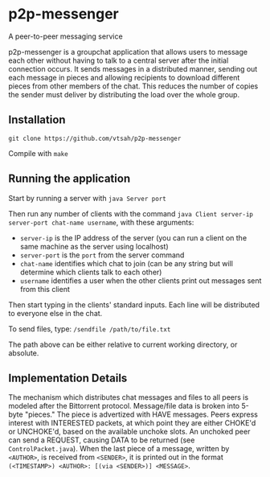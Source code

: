 # p2p-messenger
A peer-to-peer messaging service

p2p-messenger is a groupchat application that allows users to message each other without having to talk to a central server after the initial connection occurs. It sends messages in a distributed manner, sending out each message in pieces and allowing recipients to download different pieces from other members of the chat. This reduces the number of copies the sender must deliver by distributing the load over the whole group.

## Installation

`git clone https://github.com/vtsah/p2p-messenger`

Compile with `make`

## Running the application

Start by running a server with `java Server port`

Then run any number of clients with the command `java Client server-ip server-port chat-name username`, with these arguments:

* `server-ip` is the IP address of the server (you can run a client on the same machine as the server using localhost)
* `server-port` is the `port` from the server command
* `chat-name` identifies which chat to join (can be any string but will determine which clients talk to each other)
* `username` identifies a user when the other clients print out messages sent from this client

Then start typing in the clients' standard inputs. Each line will be distributed to everyone else in the chat.

To send files, type:
`/sendfile /path/to/file.txt`

The path above can be either relative to current working directory, or absolute.

## Implementation Details

The mechanism which distributes chat messages and files to all peers is modeled after the Bittorrent protocol.
Message/file data is broken into 5-byte "pieces." The piece is advertized with HAVE messages. Peers express interest with INTERESTED packets, at which point they are either CHOKE'd or UNCHOKE'd, based on the available unchoke slots. An unchoked peer can send a REQUEST, causing DATA to be returned (see `ControlPacket.java`).
When the last piece of a message, written by `<AUTHOR>`, is received from `<SENDER>`, it is printed out in the format `(<TIMESTAMP>) <AUTHOR>: [(via <SENDER>)] <MESSAGE>`.

